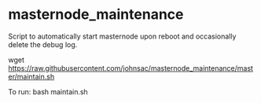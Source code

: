 # masternode_maintenance
Script to automatically start masternode upon reboot and occasionally delete the debug log.


wget https://raw.githubusercontent.com/johnsac/masternode_maintenance/master/maintain.sh


To run: bash maintain.sh
